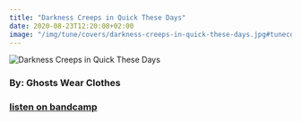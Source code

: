 ```yaml
---
title: "Darkness Creeps in Quick These Days"
date: 2020-08-23T12:20:08+02:00
image: "/img/tune/covers/darkness-creeps-in-quick-these-days.jpg#tunecover-list"
---
```


![Darkness Creeps in Quick These Days](/img/tune/covers/darkness-creeps-in-quick-these-days.jpg#tunecover)
### By: Ghosts Wear Clothes
### [listen on bandcamp](https://ghosts-wear-clothes.bandcamp.com/track/darkness-creeps-in-quick-these-days)
